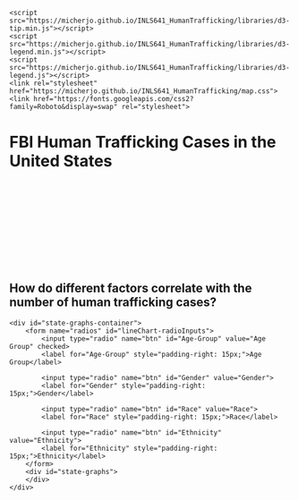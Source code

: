 
<head>
    <meta charset="UTF-8">
    <title>Human Trafficking in the US</title>
    <script src="https://micherjo.github.io/INLS641_HumanTrafficking/libraries/d3.v5.js"></script>
    <script src="https://micherjo.github.io/INLS641_HumanTrafficking/libraries/d3.v5.min.js"></script>
    <script src="https://micherjo.github.io/INLS641_HumanTrafficking/topojson@3"></script>
    <script src="https://micherjo.github.io/INLS641_HumanTrafficking/main.js"></script>
   
 
    <script src="https://micherjo.github.io/INLS641_HumanTrafficking/libraries/d3-tip.min.js"></script>
    <script src="https://micherjo.github.io/INLS641_HumanTrafficking/libraries/d3-legend.min.js"></script>
    <script src="https://micherjo.github.io/INLS641_HumanTrafficking/libraries/d3-legend.js"></script>
    <link rel="stylesheet" href="https://micherjo.github.io/INLS641_HumanTrafficking/map.css">
    <link href="https://fonts.googleapis.com/css2?family=Roboto&display=swap" rel="stylesheet">
</head>

<body>
<div id="mapdiv">
    <div class="heading">
        <h1>FBI Human Trafficking Cases in the United States</h1>
    </div>
    <svg id="mapsvg_pr">
        <defs>
            <pattern id="hash" patternUnits="userSpaceOnUse" patternTransform="rotate(45)" width="8" height="8" x="0" y="0">
                <g id="hash-g">
                    <path d="M 0 0 L 0 10"></path>
                </g>
            </pattern>
          </defs>
    </svg>
</div>

<div class="State-Comparisons">
    <h2>How do different factors correlate with the number of human trafficking cases?</h2>

    <div id="state-graphs-container">
        <form name="radios" id="lineChart-radioInputs">
            <input type="radio" name="btn" id="Age-Group" value="Age Group" checked>
            <label for="Age-Group" style="padding-right: 15px;">Age Group</label>

            <input type="radio" name="btn" id="Gender" value="Gender">
            <label for="Gender" style="padding-right: 15px;">Gender</label>

            <input type="radio" name="btn" id="Race" value="Race">
            <label for="Race" style="padding-right: 15px;">Race</label>

            <input type="radio" name="btn" id="Ethnicity" value="Ethnicity">
            <label for="Ethnicity" style="padding-right: 15px;">Ethnicity</label>
        </form>
        <div id="state-graphs">
        </div>
    </div>
</div>

</body>



